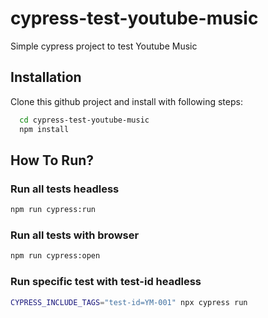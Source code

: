 # cypress-test-youtube-music
Simple cypress project to test Youtube Music

## Installation

Clone this github project and install with following steps: 
```bash
  cd cypress-test-youtube-music
  npm install
```
    

##  How To Run?

### Run all tests headless
```bash
npm run cypress:run
```

### Run all tests with browser
```bash
npm run cypress:open
```

### Run specific test with test-id headless
```bash
CYPRESS_INCLUDE_TAGS="test-id=YM-001" npx cypress run
```
